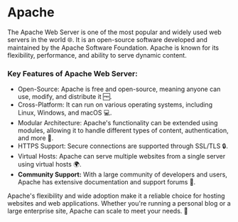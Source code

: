# Apache

The Apache Web Server is one of the most popular and widely used web servers in the world 🌐. It is an open-source software developed and maintained by the Apache Software Foundation. Apache is known for its flexibility, performance, and ability to serve dynamic content.

### Key Features of Apache Web Server:

- Open-Source: Apache is free and open-source, meaning anyone can use, modify, and distribute it 🆓.
- Cross-Platform: It can run on various operating systems, including Linux, Windows, and macOS 💻.
- Modular Architecture: Apache's functionality can be extended using modules, allowing it to handle different types of content, authentication, and more 🧩.
- HTTPS Support: Secure connections are supported through SSL/TLS 🔒.
- Virtual Hosts: Apache can serve multiple websites from a single server using virtual hosts 🌍.
- <b>Community Support:</b> With a large community of developers and users, Apache has extensive documentation and support forums 👥.

Apache's flexibility and wide adoption make it a reliable choice for hosting websites and web applications. Whether you're running a personal blog or a large enterprise site, Apache can scale to meet your needs. 🚀
